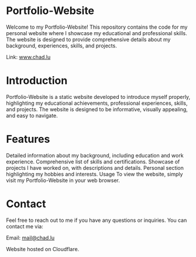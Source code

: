 # Portfolio-Website
Welcome to my Portfolio-Website! This repository contains the code for my personal website where I showcase my educational and professional skills. The website is designed to provide comprehensive details about my background, experiences, skills, and projects.

Link: www.chad.lu

# Introduction
Portfolio-Website is a static website developed to introduce myself properly, highlighting my educational achievements, professional experiences, skills, and projects. The website is designed to be informative, visually appealing, and easy to navigate.

# Features
Detailed information about my background, including education and work experience.
Comprehensive list of skills and certifications.
Showcase of projects I have worked on, with descriptions and details.
Personal section highlighting my hobbies and interests.
Usage
To view the website, simply visit my Portfolio-Website in your web browser.

# Contact
Feel free to reach out to me if you have any questions or inquiries. You can contact me via:

Email: mail@chad.lu

Website hosted on Cloudflare.